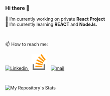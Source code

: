 ### Hi there 👋

:triangular_flag_on_post: I’m currently working on private <b> React Project </b> <br/>
🌱 I’m currently learning <b> REACT </b>and<b> NodeJs. </b><br/>

<br/>

📫 How to reach me: <br/><br/>
<a href="https://www.linkedin.com/in/ivanahelvin/" target="_blank">
<img src="https://static-exp1.licdn.com/sc/h/90y3av2ns08iojcadywbxioqh" alt="Linkedin" height="50px"/>
</a>&nbsp;
<a href="https://stackoverflow.name/eve" target="blank">
<img src="https://github.com/ivana-helvin/ivana/blob/main/stack-overflow.png" alt="Stack Overflow" height="50px"/></a>
</a>&nbsp;
<a href="mailto:ivana.helvin@gmail.com" target="_blank">
<img src="https://icons-for-free.com/iconfiles/png/512/high+quality+mail+media+social+social+media+square+icon-1320192616401317183.png" alt="mail" height="50px" /></a>

<br/>

 
![My Repository's Stats](https://github-readme-stats.vercel.app/api?username=ivana-helvin&show_icons=true&include_all_commits=true&count_private=true)
